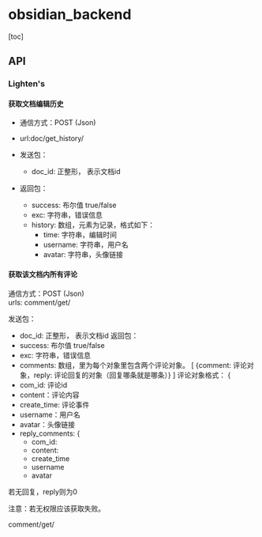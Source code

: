 # obsidian_backend
[toc]
## API
### Lighten's
####  获取文档编辑历史

- 通信方式：POST (Json)
- url:doc/get_history/

- 发送包：
    - doc_id: 正整形， 表示文档id
- 返回包：
    - success: 布尔值 true/false
    - exc: 字符串，错误信息
    - history: 数组，元素为记录，格式如下：
        - time: 字符串，编辑时间
        - username: 字符串，用户名
        - avatar: 字符串，头像链接

####  获取该文档内所有评论

通信方式：POST (Json)   
urls: comment/get/

发送包：
- doc_id: 正整形， 表示文档id
返回包：
- success: 布尔值 true/false
- exc: 字符串，错误信息
- comments: 数组，里为每个对象里包含两个评论对象。
[ {comment: 评论对象，reply: 评论回复的对象（回复哪条就是哪条）} ]
评论对象格式：
{
- com_id: 评论id
- content：评论内容
- create_time: 评论事件
- username：用户名
- avatar：头像链接
- reply_comments: {
    - com_id:
    - content:
    - create_time
    - username
    - avatar

若无回复，reply则为0

注意：若无权限应该获取失败。

comment/get/

